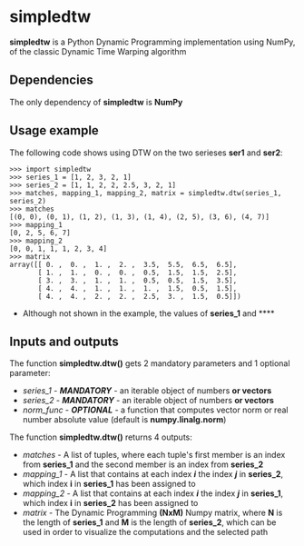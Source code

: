 # simpledtw

**simpledtw** is a Python Dynamic Programming implementation using NumPy, of the classic Dynamic Time Warping algorithm

## Dependencies
The only dependency of **simpledtw** is **NumPy**


## Usage example
The following code shows using DTW on the two serieses **ser1** and **ser2**:

```
>>> import simpledtw
>>> series_1 = [1, 2, 3, 2, 1]
>>> series_2 = [1, 1, 2, 2, 2.5, 3, 2, 1]
>>> matches, mapping_1, mapping_2, matrix = simpledtw.dtw(series_1, series_2)
>>> matches
[(0, 0), (0, 1), (1, 2), (1, 3), (1, 4), (2, 5), (3, 6), (4, 7)]
>>> mapping_1
[0, 2, 5, 6, 7]
>>> mapping_2
[0, 0, 1, 1, 1, 2, 3, 4]
>>> matrix
array([[ 0. ,  0. ,  1. ,  2. ,  3.5,  5.5,  6.5,  6.5],
       [ 1. ,  1. ,  0. ,  0. ,  0.5,  1.5,  1.5,  2.5],
       [ 3. ,  3. ,  1. ,  1. ,  0.5,  0.5,  1.5,  3.5],
       [ 4. ,  4. ,  1. ,  1. ,  1. ,  1.5,  0.5,  1.5],
       [ 4. ,  4. ,  2. ,  2. ,  2.5,  3. ,  1.5,  0.5]])
```

* Although not shown in the example, the values of **series_1** and ****

## Inputs and outputs
The function **simpledtw.dtw()** gets 2 mandatory parameters and 1 optional parameter:

* *series_1* - ***MANDATORY*** - an iterable object of numbers **or vectors**
* *series_2* - ***MANDATORY*** - an iterable object of numbers **or vectors**
* *norm_func* - ***OPTIONAL*** - a function that computes vector norm or real number absolute value (default is **numpy.linalg.norm**)

The function **simpledtw.dtw()** returns 4 outputs:
* *matches* - A list of tuples, where each tuple's first member is an index from **series_1** and the second member is an index from **series_2**
* *mapping_1* - A list that contains at each index ***i*** the index ***j*** in **series_2**, which index **i** in **series_1** has been assigned to
* *mapping_2* - A list that contains at each index ***i*** the index ***j*** in **series_1**, which index **i** in **series_2** has been assigned to
* *matrix* - The Dynamic Programming **(NxM)** Numpy matrix, where **N** is the length of **series_1** and **M** is the length of **series_2**, which can be used in order to visualize the computations and the selected path

